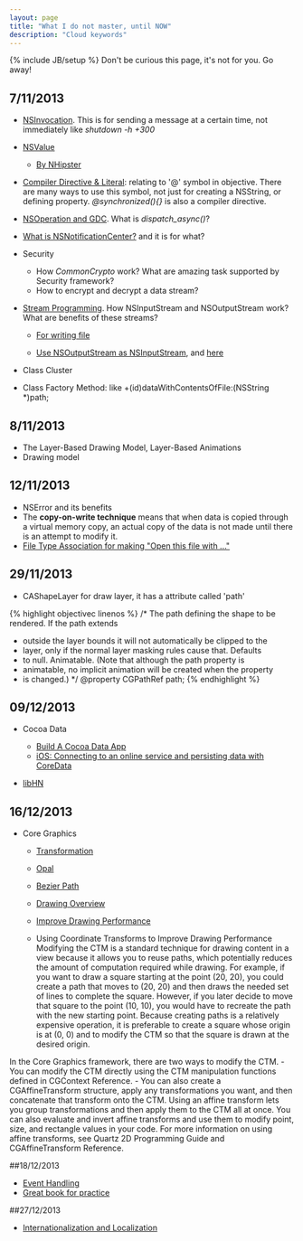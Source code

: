 ```yaml
---
layout: page
title: "What I do not master, until NOW"
description: "Cloud keywords"
---
```

{% include JB/setup %}
Don't be curious this page, it's not for you. Go away!

## 7/11/2013
- [NSInvocation](https://developer.apple.com/library/mac/documentation/cocoa/conceptual/distrobjects/Tasks/invocations.html). This is for sending a message at a certain time, not immediately like _shutdown -h +300_

- [NSValue](https://developer.apple.com/library/mac/documentation/cocoa/Conceptual/NumbersandValues/Articles/Values.html#//apple\_ref/doc/uid/20000174-BAJJHDEG)
	
	- [By NHipster](http://nshipster.com/nsvalue/)

- [Compiler Directive & Literal](http://nshipster.com/at-compiler-directives/): relating to '@' symbol in objective. There are many ways to use this symbol, not just for creating a NSString, or defining property.
_@synchronized(){}_ is also a compiler directive.

- [NSOperation and GDC](http://www.raywenderlich.com/19788/how-to-use-nsoperations-and-nsoperationqueues). What is _dispatch\_async()_?

- [What is NSNotificationCenter?](https://developer.apple.com/library/ios/documentation/Cocoa/Reference/Foundation/Classes/NSNotificationCenter\_Class/NSNotificationCenter\_Class.pdf) and it is for what?

- Security

	- How _CommonCrypto_ work? What are amazing task supported by Security framework?
	- How to encrypt and decrypt a data stream?

- [Stream Programming](https://developer.apple.com/library/ios/documentation/cocoa/Conceptual/Streams/Articles/CocoaStreamsOverview.html). How NSInputStream and NSOutputStream work? What are benefits of these streams?

	- [For writing file](https://developer.apple.com/library/ios/documentation/FileManagement/Conceptual/FileSystemProgrammingGuide/TechniquesforReadingandWritingCustomFiles/TechniquesforReadingandWritingCustomFiles.html#//apple\_ref/doc/uid/TP40010672-CH5-SW3)

	- [Use NSOutputStream as NSInputStream](http://stackoverflow.com/questions/3221030/buffering-nsoutputstream-used-as-nsinputstream), and [here](http://bjhomer.blogspot.co.uk/2011/04/subclassing-nsinputstream.html)

- Class Cluster
- Class Factory Method: like +(id)dataWithContentsOfFile:(NSString \*)path;

## 8/11/2013
- The Layer-Based Drawing Model, Layer-Based Animations
- Drawing model

## 12/11/2013
- NSError and its benefits
- The **copy-on-write technique** means that when data is copied through a virtual memory copy, an actual copy of the data is not made until there is an attempt to modify it.
- [File Type Association for making "Open this file with ..."](http://www.infragistics.com/community/blogs/stevez/archive/2013/03/04/associate-a-file-type-with-your-ios-application.aspx)


## 29/11/2013
- CAShapeLayer for draw layer, it has a attribute called 'path'

{% highlight objectivec linenos %}
/* The path defining the shape to be rendered. If the path extends
 * outside the layer bounds it will not automatically be clipped to the
 * layer, only if the normal layer masking rules cause that. Defaults
 * to null. Animatable. (Note that although the path property is
 * animatable, no implicit animation will be created when the property
 * is changed.) */
@property CGPathRef path;
{% endhighlight %}


## 09/12/2013
- Cocoa Data
	- [Build A Cocoa Data App](http://cocoadevcentral.com/articles/000085.php)
	- [iOS: Connecting to an online service and persisting data with CoreData](http://ios-blog.co.uk/tutorials/ios-connecting-to-an-online-service-and-persisting-data-with-coredata/)
	
- [libHN](http://ios-blog.co.uk/tutorials/libhn-cocoa-framework-for-adding-hackernews-to-your-iosmac-app/)

## 16/12/2013
- Core Graphics
	- [Transformation](https://developer.apple.com/library/mac/documentation/graphicsimaging/conceptual/drawingwithquartz2d/dq_affine/dq_affine.html)
	- [Opal](http://svn.gna.org/svn/gnustep/libs/opal/trunk/README)
	- [Bezier Path](https://developer.apple.com/library/ios/documentation/2ddrawing/conceptual/drawingprintingios/BezierPaths/BezierPaths.html)
	- [Drawing Overview](https://developer.apple.com/library/ios/documentation/2ddrawing/conceptual/drawingprintingios/graphicsdrawingoverview/graphicsdrawingoverview.html)
	- [Improve Drawing Performance](https://developer.apple.com/library/ios/documentation/2ddrawing/conceptual/drawingprintingios/DrawingTips/DrawingTips.html#//apple_ref/doc/uid/TP40010156-CH18-SW1)

	- Using Coordinate Transforms to Improve Drawing Performance
Modifying the CTM is a standard technique for drawing content in a view because it allows you to reuse paths, which potentially reduces the amount of computation required while drawing. For example, if you want to draw a square starting at the point (20, 20), you could create a path that moves to (20, 20) and then draws the needed set of lines to complete the square. However, if you later decide to move that square to the point (10, 10), you would have to recreate the path with the new starting point. Because creating paths is a relatively expensive operation, it is preferable to create a square whose origin is at (0, 0) and to modify the CTM so that the square is drawn at the desired origin.

In the Core Graphics framework, there are two ways to modify the CTM. 
	- You can modify the CTM directly using the CTM manipulation functions defined in CGContext Reference. 
	- You can also create a CGAffineTransform structure, apply any transformations you want, and then concatenate that transform onto the CTM. Using an affine transform lets you group transformations and then apply them to the CTM all at once. 
You can also evaluate and invert affine transforms and use them to modify point, size, and rectangle values in your code. For more information on using affine transforms, see Quartz 2D Programming Guide and CGAffineTransform Reference.


##18/12/2013
- [Event Handling](https://developer.apple.com/library/ios/documentation/EventHandling/Conceptual/EventHandlingiPhoneOS/GestureRecognizer_basics/GestureRecognizer_basics.html#//apple_ref/doc/uid/TP40009541-CH2-SW2)
- [Great book for practice](http://www.apeth.com/iOSBook/)

##27/12/2013
- [Internationalization and Localization](https://developer.apple.com/internationalization/)
